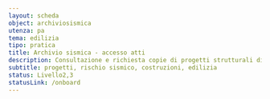 ```yaml
---
layout: scheda
object: archiviosismica
utenza: pa
tema: edilizia
tipo: pratica
title: Archivio sismica - accesso atti
description: Consultazione e richiesta copie di progetti strutturali di costruzioni in zona sismica presentati in tutto il territorio regionale
subtitle: progetti, rischio sismico, costruzioni, edilizia
status: Livello2,3
statusLink: /onboard
---
```

